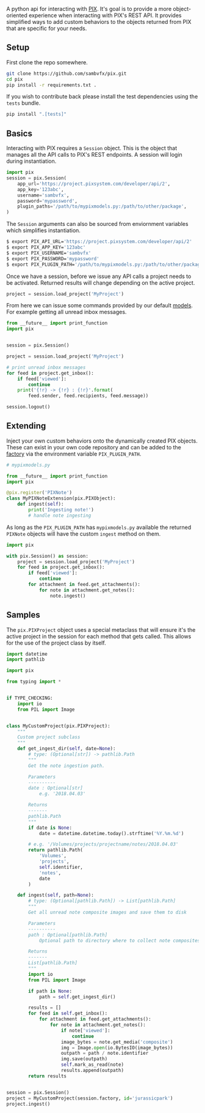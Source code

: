 A python api for interacting with [PIX](http://www.pixsystem.com/). It's goal is to provide a more object-oriented experience when interacting with PIX's REST API. It provides simplified ways to add custom behaviors to the objects returned from PIX that are specific for your needs.


Setup
-----
First clone the repo somewhere.

```bash
git clone https://github.com/sambvfx/pix.git
cd pix
pip install -r requirements.txt .
```


If you wish to contribute back please install the test dependencies using the `tests` bundle.

```bash
pip install ".[tests]"
```


Basics
------

Interacting with PIX requires a `Session` object. This is the object that manages all the API calls to PIX's REST endpoints. A session will login during instantiation.

```python
import pix
session = pix.Session(
    app_url='https://project.pixsystem.com/developer/api/2',
    app_key='123abc',
    username='sambvfx',
    password='mypassword',
    plugin_paths='/path/to/mypixmodels.py:/path/to/other/package',
)
```

The `Session` arguments can also be sourced from enviornment variables which simplifies instantiation.

```bash
$ export PIX_API_URL='https://project.pixsystem.com/developer/api/2'
$ export PIX_APP_KEY='123abc'
$ export PIX_USERNAME='sambvfx'
$ export PIX_PASSWORD='mypassword'
$ export PIX_PLUGIN_PATH='/path/to/mypixmodels.py:/path/to/other/package'
```

Once we have a session, before we issue any API calls a project needs to be activated. Returned results will change depending on the active project.

```python
project = session.load_project('MyProject')
```

From here we can issue some commands provided by our default [models](https://github.com/sambvfx/pix/blob/master/pix/model.py). For example getting all unread inbox messages.

```python
from __future__ import print_function
import pix


session = pix.Session()

project = session.load_project('MyProject')

# print unread inbox messages
for feed in project.get_inbox():
    if feed['viewed']:
        continue
    print('{!r} -> {!r} : {!r}'.format(
        feed.sender, feed.recipients, feed.message))

session.logout()
```


Extending
---------

Inject your own custom behaviors onto the dynamically created PIX objects. These can exist in your own code repository and can be added to the [factory](https://github.com/sambvfx/pix/blob/master/pix/factory.py) via the environment variable `PIX_PLUGIN_PATH`.

```python
# mypixmodels.py

from __future__ import print_function
import pix

@pix.register('PIXNote')
class MyPIXNoteExtension(pix.PIXObject):
    def ingest(self):
        print('Ingesting note!')
        # handle note ingesting
```

As long as the `PIX_PLUGIN_PATH` has `mypixmodels.py` available the returned `PIXNote` objects will have the custom `ingest` method on them.

```python
import pix

with pix.Session() as session:
    project = session.load_project('MyProject')
    for feed in project.get_inbox():
        if feed['viewed']:
            continue
        for attachment in feed.get_attachments():
            for note in attachment.get_notes():
                note.ingest()
```

Samples
-------

The `pix.PIXProject` object uses a special metaclass that will ensure it's the active project in the session for each method that gets called. This allows for the use of the project class by itself.

```python
import datetime
import pathlib

import pix

from typing import *


if TYPE_CHECKING:
    import io
    from PIL import Image


class MyCustomProject(pix.PIXProject):
    """
    Custom project subclass
    """
    def get_ingest_dir(self, date=None):
        # type: (Optional[str]) -> pathlib.Path
        """
        Get the note ingestion path.

        Parameters
        ----------
        date : Optional[str]
            e.g. '2018.04.03'

        Returns
        -------
        pathlib.Path
        """
        if date is None:
            date = datetime.datetime.today().strftime('%Y.%m.%d')

        # e.g. '/Volumes/projects/projectname/notes/2018.04.03'
        return pathlib.Path(
            'Volumes',
            'projects',
            self.identifier,
            'notes',
            date
        )

    def ingest(self, path=None):
        # type: (Optional[pathlib.Path]) -> List[pathlib.Path]
        """
        Get all unread note composite images and save them to disk

        Parameters
        ----------
        path : Optional[pathlib.Path]
            Optional path to directory where to collect note composites.

        Returns
        -------
        List[pathlib.Path]
        """
        import io
        from PIL import Image

        if path is None:
            path = self.get_ingest_dir()

        results = []
        for feed in self.get_inbox():
            for attachment in feed.get_attachments():
                for note in attachment.get_notes():
                    if note['viewed']:
                        continue
                    image_bytes = note.get_media('composite')
                    img = Image.open(io.BytesIO(image_bytes))
                    outpath = path / note.identifier
                    img.save(outpath)
                    self.mark_as_read(note)
                    results.append(outpath)
        return results


session = pix.Session()
project = MyCustomProject(session.factory, id='jurassicpark')
project.ingest()
```
